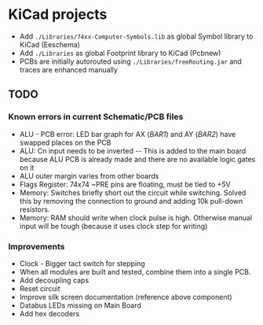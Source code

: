 # KiCad projects

- Add `./Libraries/74xx-Computer-Symbols.lib` as global Symbol library to KiCad (Eeschema)
- Add `./Libraries` as global Footprint library to KiCad (Pcbnew)
- PCBs are initially autorouted using `./Libraries/freeRouting.jar` and traces are enhanced manually

## TODO

### Known errors in current Schematic/PCB files
- ALU - PCB error: LED bar graph for AX (_BAR1_) and AY (_BAR2_) have swapped places on the PCB
- ALU: Cn input needs to be inverted
-- This is added to the main board because ALU PCB is already made and there are no available logic gates on it
- ALU outer margin varies from other boards
- Flags Register: 74x74 ~PRE pins are floating, must be tied to +5V
- Memory: Switches briefly short out the circuit while switching. Solved this by removing the connection to ground and adding 10k pull-down resistors.
- Memory: RAM should write when clock pulse is high. Otherwise manual input will be tough (because it uses clock step for writing)

### Improvements
- Clock - Bigger tact switch for stepping
- When all modules are built and tested, combine them into a single PCB.
- Add decoupling caps
- Reset circuit
- Improve silk screen documentation (reference above component)
- Databus LEDs missing on Main Board
- Add hex decoders